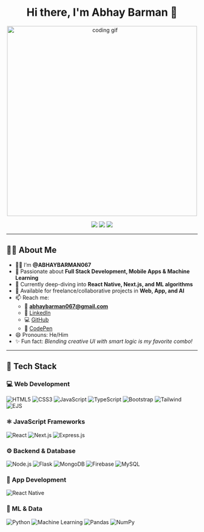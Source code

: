 <h1 align="center">Hi there, I'm Abhay Barman 👋</h1>

<p align="center">
  <img src="https://camo.githubusercontent.com/803226302ac9ed44d0caeadcaee81c6797400dc7b6da544bb78c80c59ebdfca3/68747470733a2f2f6d656469612e67697068792e636f6d2f6d656469612f7167515567674143335066763638377150432f67697068792e676966" alt="coding gif" width="500" />
</p>

<p align="center">
  <a href="https://github.com/ABHAYBARMAN067"><img src="https://img.shields.io/badge/GitHub-000?logo=github&style=for-the-badge"></a>
  <a href="https://www.linkedin.com/in/abhay-barman-9a0b3a277"><img src="https://img.shields.io/badge/LinkedIn-0077B5?logo=linkedin&style=for-the-badge"></a>
  <a href="https://codepen.io/Abhay-Barman"><img src="https://img.shields.io/badge/CodePen-000000?logo=codepen&style=for-the-badge"></a>
</p>

---

## 🙋‍♂️ About Me

- 🧑‍💻 I’m **@ABHAYBARMAN067**
- 🚀 Passionate about **Full Stack Development, Mobile Apps & Machine Learning**
- 🌱 Currently deep-diving into **React Native, Next.js, and ML algorithms**
- 🤝 Available for freelance/collaborative projects in **Web, App, and AI**
- 📫 Reach me:
  - 📧 **abhaybarman067@gmail.com**
  - 💼 [LinkedIn](https://www.linkedin.com/in/abhay-barman-9a0b3a277)
  - 💻 [GitHub](https://github.com/ABHAYBARMAN067)
  - 🎨 [CodePen](https://codepen.io/Abhay-Barman)
- 😄 Pronouns: He/Him
- ✨ Fun fact: *Blending creative UI with smart logic is my favorite combo!*

---

## 🔧 Tech Stack

### 💻 Web Development
![HTML5](https://img.shields.io/badge/HTML-E44D26?style=for-the-badge&logo=html5&logoColor=white)
![CSS3](https://img.shields.io/badge/CSS-1572B6?style=for-the-badge&logo=css3&logoColor=white)
![JavaScript](https://img.shields.io/badge/JavaScript-F7DF1E?style=for-the-badge&logo=javascript&logoColor=black)
![TypeScript](https://img.shields.io/badge/TypeScript-007ACC?style=for-the-badge&logo=typescript&logoColor=white)
![Bootstrap](https://img.shields.io/badge/Bootstrap-7952B3?style=for-the-badge&logo=bootstrap&logoColor=white)
![Tailwind](https://img.shields.io/badge/Tailwind_CSS-38B2AC?style=for-the-badge&logo=tailwind-css&logoColor=white)
![EJS](https://img.shields.io/badge/EJS-FFCA28?style=for-the-badge&logo=handlebarsdotjs&logoColor=black)

### ⚛️ JavaScript Frameworks
![React](https://img.shields.io/badge/React-61DAFB?style=for-the-badge&logo=react&logoColor=black)
![Next.js](https://img.shields.io/badge/Next.js-000000?style=for-the-badge&logo=nextdotjs&logoColor=white)
![Express.js](https://img.shields.io/badge/Express.js-000?style=for-the-badge&logo=express&logoColor=white)

### ⚙️ Backend & Database
![Node.js](https://img.shields.io/badge/Node.js-339933?style=for-the-badge&logo=nodedotjs&logoColor=white)
![Flask](https://img.shields.io/badge/Flask-black?style=for-the-badge&logo=flask&logoColor=white)
![MongoDB](https://img.shields.io/badge/MongoDB-4EA94B?style=for-the-badge&logo=mongodb&logoColor=white)
![Firebase](https://img.shields.io/badge/Firebase-ffca28?style=for-the-badge&logo=firebase&logoColor=black)
![MySQL](https://img.shields.io/badge/MySQL-00758F?style=for-the-badge&logo=mysql&logoColor=white)

### 📱 App Development
![React Native](https://img.shields.io/badge/React_Native-20232A?style=for-the-badge&logo=react&logoColor=61DAFB)

### 🤖 ML & Data
![Python](https://img.shields.io/badge/Python-306998?style=for-the-badge&logo=python&logoColor=white)
![Machine Learning](https://img.shields.io/badge/Machine%20Learning-yellow?style=for-the-badge)
![Pandas](https://img.shields.io/badge/Pandas-150458?style=for-the-badge&logo=pandas&logoColor=white)
![NumPy](https://img.shields.io/badge/Numpy-013243?style=for-the-badge&l)
